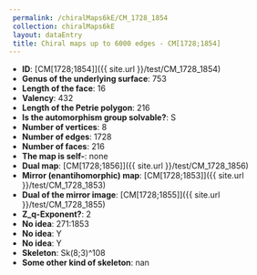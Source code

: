 ```yaml
--- 
 permalink: /chiralMaps6kE/CM_1728_1854 
 collection: chiralMaps6kE
 layout: dataEntry
 title: Chiral maps up to 6000 edges - CM[1728;1854]
---
```


- **ID**: [CM[1728;1854]]({{ site.url }}/test/CM_1728_1854)
- **Genus of the underlying surface**: 753
- **Length of the face**: 16
- **Valency**: 432
- **Length of the Petrie polygon**: 216
- **Is the automorphism group solvable?**: S
- **Number of vertices**: 8
- **Number of edges**: 1728
- **Number of faces**: 216
- **The map is self-**: none
- **Dual map**: [CM[1728;1856]]({{ site.url }}/test/CM_1728_1856)
- **Mirror (enantihomorphic) map**: [CM[1728;1853]]({{ site.url }}/test/CM_1728_1853)
- **Dual of the mirror image**: [CM[1728;1855]]({{ site.url }}/test/CM_1728_1855)
- **Z_q-Exponent?**: 2
- **No idea**:  271:1853
- **No idea**: Y
- **No idea**: Y
- **Skeleton**: Sk(8;3)^108
- **Some other kind of skeleton**: nan
